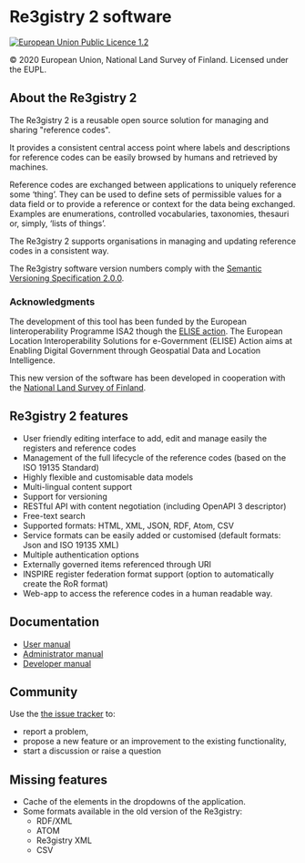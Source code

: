 # Re3gistry 2 software

[![European Union Public Licence 1.2](https://img.shields.io/badge/license-EUPL%201.2-blue.svg)](https://joinup.ec.europa.eu/software/page/eupl)

&copy; 2020 European Union, National Land Survey of Finland. Licensed under the EUPL.

## About the Re3gistry 2

The Re3gistry 2 is a reusable open source solution for managing and sharing "reference codes".

It provides a consistent central access point where labels and descriptions for reference codes can be easily browsed by humans and retrieved by machines.

Reference codes are exchanged between applications to uniquely reference some ‘thing’. They can be used to define sets of permissible values for a data field or to provide a reference or context for the data being exchanged. Examples are enumerations, controlled vocabularies, taxonomies, thesauri or, simply, ‘lists of things’.

The Re3gistry 2 supports organisations in managing and updating reference codes in a consistent way.

The Re3gistry software version numbers comply with the [Semantic Versioning Specification 2.0.0](http://semver.org/spec/v2.0.0.html).

### Acknowledgments

The development of this tool has been funded by the European Iinteroperability Programme ISA2 though the [ELISE action](https://joinup.ec.europa.eu/collection/elise-european-location-interoperability-solutions-e-government/elise-re3gistry-software). The European Location Interoperability Solutions for e-Government (ELISE) Action aims at Enabling Digital Government through Geospatial Data and Location Intelligence.

This new version of the software has been developed in cooperation with the [National Land Survey of Finland](https://www.maanmittauslaitos.fi/en).

## Re3gistry 2 features

* User friendly editing interface to add, edit and manage easily the registers and reference codes
* Management of the full lifecycle of the reference codes (based on the ISO 19135 Standard)
* Highly flexible and customisable data models
* Multi-lingual content support
* Support for versioning
* RESTful API with content negotiation (including OpenAPI 3 descriptor)
* Free-text search
* Supported formats: HTML, XML, JSON, RDF, Atom, CSV
* Service formats can be easily added or customised (default formats: Json and ISO 19135 XML)
* Multiple authentication options
* Externally governed items referenced through URI 
* INSPIRE register federation format support (option to automatically create the RoR format)
* Web-app to access the reference codes in a human readable way.

## Documentation

* [User manual](documentation/user-manual.md)
* [Administrator manual](documentation/administrator-manual.md)
* [Developer manual](documentation/developer-manual.md)

## Community

Use the [the issue tracker](https://github.com/ec-jrc/re3gistry/issues) to:
* report a problem,
* propose a new feature or an improvement to the existing functionality,
* start a discussion or raise a question

## Missing features

* Cache of the elements in the dropdowns of the application.
* Some formats available in the old version of the Re3gistry:
    * RDF/XML
    * ATOM
    * Re3gistry XML
    * CSV 